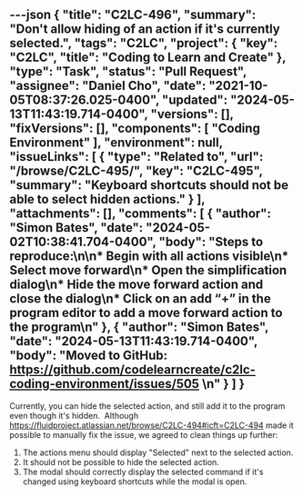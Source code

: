 ---json
{
  "title": "C2LC-496",
  "summary": "Don't allow hiding of an action if it's currently selected.",
  "tags": "C2LC",
  "project": {
    "key": "C2LC",
    "title": "Coding to Learn and Create"
  },
  "type": "Task",
  "status": "Pull Request",
  "assignee": "Daniel Cho",
  "date": "2021-10-05T08:37:26.025-0400",
  "updated": "2024-05-13T11:43:19.714-0400",
  "versions": [],
  "fixVersions": [],
  "components": [
    "Coding Environment"
  ],
  "environment": null,
  "issueLinks": [
    {
      "type": "Related to",
      "url": "/browse/C2LC-495/",
      "key": "C2LC-495",
      "summary": "Keyboard shortcuts should not be able to select hidden actions."
    }
  ],
  "attachments": [],
  "comments": [
    {
      "author": "Simon Bates",
      "date": "2024-05-02T10:38:41.704-0400",
      "body": "Steps to reproduce:\n\n* Begin with all actions visible\n* Select move forward\n* Open the simplification dialog\n* Hide the move forward action and close the dialog\n* Click on an add “+” in the program editor to add a move forward action to the program\n"
    },
    {
      "author": "Simon Bates",
      "date": "2024-05-13T11:43:19.714-0400",
      "body": "Moved to GitHub: <https://github.com/codelearncreate/c2lc-coding-environment/issues/505>&#x20;\n"
    }
  ]
}
---
Currently, you can hide the selected action, and still add it to the program even though it's hidden.  Although <https://fluidproject.atlassian.net/browse/C2LC-494#icft=C2LC-494> made it possible to manually fix the issue, we agreed to clean things up further:

1. The actions menu should display "Selected" next to the selected action.
2. It should not be possible to hide the selected action.
3. The modal should correctly display the selected command if it's changed using keyboard shortcuts while the modal is open. 

        
